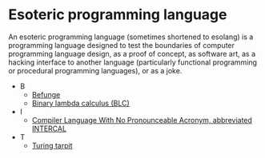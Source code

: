 # Esoteric programming language
An esoteric programming language (sometimes shortened to esolang) is a programming language designed to test the boundaries of computer programming language design, as a proof of concept, as software art, as a hacking interface to another language (particularly functional programming or procedural programming languages), or as a joke.

- B
  - <a href="https://en.wikipedia.org/wiki/Befunge" target="_blank" >Befunge</a>
  - <a href="https://en.wikipedia.org/wiki/Binary_lambda_calculus" target="_blank" >Binary lambda calculus (BLC)</a>
- I
  - <a href="https://en.wikipedia.org/wiki/INTERCAL" target="_blank" >Compiler Language With No Pronounceable Acronym, abbreviated INTERCAL</a>
- T
  - <a href="https://en.wikipedia.org/wiki/Esoteric_programming_language" target="_blank" >Turing tarpit</a>
 
